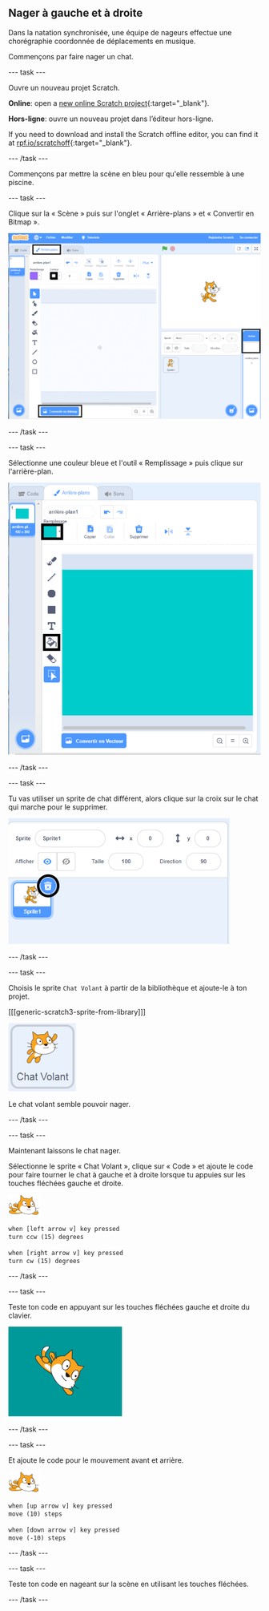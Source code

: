 ## Nager à gauche et à droite

Dans la natation synchronisée, une équipe de nageurs effectue une chorégraphie coordonnée de déplacements en musique.

Commençons par faire nager un chat.

--- task ---

Ouvre un nouveau projet Scratch.

**Online**: open a [new online Scratch project](https://rpf.io/scratchnew){:target="_blank"}.

**Hors-ligne**: ouvre un nouveau projet dans l’éditeur hors-ligne.

If you need to download and install the Scratch offline editor, you can find it at [rpf.io/scratchoff](https://rpf.io/scratchoff){:target="_blank"}.

--- /task ---

Commençons par mettre la scène en bleu pour qu'elle ressemble à une piscine.

--- task ---

Clique sur la « Scène » puis sur l'onglet « Arrière-plans » et « Convertir en Bitmap ».

![scratch écran avec scène, arrière-plan et conversion en bitmap mis en surbrillance](images/swim-select-backdrop.png)

--- /task ---

--- task ---

Sélectionne une couleur bleue et l'outil « Remplissage » puis clique sur l'arrière-plan.

![onglets arrière-plan et outil de remplissage sélectionnés](images/swim-fill.png)

--- /task ---

--- task ---

Tu vas utiliser un sprite de chat différent, alors clique sur la croix sur le chat qui marche pour le supprimer.

![supprimer le menu sélectionné](images/swim-delete.png)

--- /task ---

--- task ---

Choisis le sprite `Chat Volant` à partir de la bibliothèque et ajoute-le à ton projet.

[[[generic-scratch3-sprite-from-library]]]

![Sprite Chat Volant en surbrillance](images/swim-sprite.png)

Le chat volant semble pouvoir nager.

--- /task ---

--- task ---

Maintenant laissons le chat nager.

Sélectionne le sprite « Chat Volant », clique sur « Code » et ajoute le code pour faire tourner le chat à gauche et à droite lorsque tu appuies sur les touches fléchées gauche et droite.

![sprite nageur](images/swimmer-sprite.png)

```blocks3
when [left arrow v] key pressed
turn ccw (15) degrees

when [right arrow v] key pressed
turn cw (15) degrees
```

--- /task ---

--- task ---

Teste ton code en appuyant sur les touches fléchées gauche et droite du clavier.

![sprite de chat tourné à droite](images/swim-right.png)

--- /task ---

--- task ---

Et ajoute le code pour le mouvement avant et arrière.

![sprite nageur](images/swimmer-sprite.png)

```blocks3
when [up arrow v] key pressed
move (10) steps

when [down arrow v] key pressed
move (-10) steps 
```

--- /task ---

--- task ---

Teste ton code en nageant sur la scène en utilisant les touches fléchées.

--- /task ---
